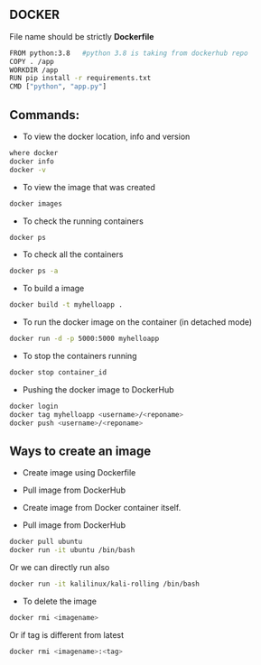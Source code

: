 ## DOCKER

File name should be strictly <b>Dockerfile</b>

```bash
FROM python:3.8   #python 3.8 is taking from dockerhub repo
COPY . /app
WORKDIR /app
RUN pip install -r requirements.txt
CMD ["python", "app.py"]
```

## Commands:

- To view the docker location, info and version
```bash
where docker
docker info
docker -v
```

- To view the image that was created
```bash
docker images
```

- To check the running containers
```bash
docker ps
```

- To check all the containers
```bash
docker ps -a
```

- To build a image
```bash
docker build -t myhelloapp .
```

- To run the docker image on the container (in detached mode)
```bash
docker run -d -p 5000:5000 myhelloapp
```

- To stop the containers running
```bash
docker stop container_id
```

- Pushing the docker image to DockerHub
```bash
docker login
docker tag myhelloapp <username>/<reponame>
docker push <username>/<reponame>
```

## Ways to create an image
- Create image using Dockerfile
- Pull image from DockerHub
- Create image from Docker container itself.

- Pull image from DockerHub
```bash
docker pull ubuntu
docker run -it ubuntu /bin/bash
```
Or we can directly run also
```bash
docker run -it kalilinux/kali-rolling /bin/bash
```

- To delete the image
```bash
docker rmi <imagename>
```
Or if tag is different from latest
```bash
docker rmi <imagename>:<tag>
```
